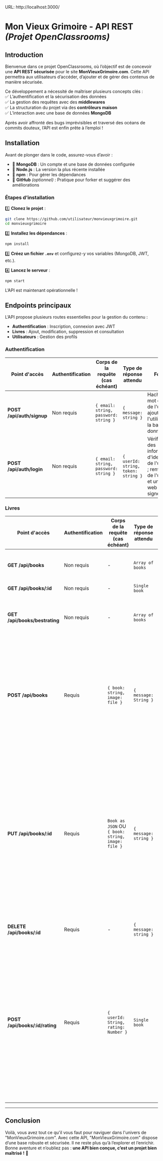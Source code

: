 URL: http://localhost:3000/

# **Mon Vieux Grimoire - API REST** *(Projet OpenClassrooms)*  

## **Introduction**  
Bienvenue dans ce projet OpenClassrooms, où l’objectif est de concevoir une **API REST sécurisée** pour le site **MonVieuxGrimoire.com**. Cette API permettra aux utilisateurs d’accéder, d’ajouter et de gérer des contenus de manière sécurisée.  

Ce développement a nécessité de maîtriser plusieurs concepts clés :  
✅ L’authentification et la sécurisation des données  
✅ La gestion des requêtes avec des **middlewares**  
✅ La structuration du projet via des **contrôleurs maison**  
✅ L’interaction avec une base de données **MongoDB**  

Après avoir affronté des bugs imprévisibles et traversé des océans de commits douteux, l’API est enfin prête à l’emploi !  

## **Installation**  
Avant de plonger dans le code, assurez-vous d’avoir :  

- 📌 **MongoDB** : Un compte et une base de données configurée  
- 📌 **Node.js** : La version la plus récente installée  
- 📌 **npm** : Pour gérer les dépendances  
- 📌 **GitHub** *(optionnel)* : Pratique pour forker et suggérer des améliorations  

### **Étapes d’installation**  
1️⃣ **Clonez le projet** :  

```bash
git clone https://github.com/utilisateur/monvieuxgrimoire.git
cd monvieuxgrimoire
```  
2️⃣ **Installez les dépendances** :  

```bash
npm install
```  
3️⃣ **Créez un fichier `.env`** et configurez-y vos variables (MongoDB, JWT, etc.).  

4️⃣ **Lancez le serveur** :  
```bash
npm start
```  
L’API est maintenant opérationnelle !  

## **Endpoints principaux**  
L’API propose plusieurs routes essentielles pour la gestion du contenu :  
- **Authentification** : Inscription, connexion avec JWT  
- **Livres** : Ajout, modification, suppression et consultation  
- **Utilisateurs** : Gestion des profils  

### Authentification

| Point d'accès           | Authentification | Corps de la requête (cas échéant)               | Type de réponse attendu            | Fonction                                                                                                 |
|-------------------------|------------------|-------------------------------------------------|------------------------------------|----------------------------------------------------------------------------------------------------------|
| **POST /api/auth/signup** | Non requis       | `{ email: string, password: string }`            | `{ message: string }`              | Hachage du mot de passe de l'utilisateur, ajout de l'utilisateur à la base de données.                   |
| **POST /api/auth/login**  | Non requis       | `{ email: string, password: string }`            | `{ userId: string, token: string }`| Vérification des informations d'identification de l'utilisateur ; renvoie l’_id de l'utilisateur et un token web JSON signé. |

### Livres

| Point d'accès                   | Authentification | Corps de la requête (cas échéant)               | Type de réponse attendu            | Fonction                                                                                                 |
|---------------------------------|------------------|-------------------------------------------------|------------------------------------|----------------------------------------------------------------------------------------------------------|
| **GET /api/books**              | Non requis       | -                                               | `Array of books`                   | Renvoie un tableau de tous les livres de la base de données.                                             |
| **GET /api/books/:id**          | Non requis       | -                                               | `Single book`                      | Renvoie le livre avec l’_id fourni.                                                                      |
| **GET /api/books/bestrating**   | Non requis       | -                                               | `Array of books`                   | Renvoie un tableau des 3 livres de la base de données ayant la meilleure note moyenne.                   |
| **POST /api/books**             | Requis           | `{ book: string, image: file }`                 | `{ message: String }`              | Capture et enregistre l'image, analyse le livre transformé en chaîne de caractères, et l'enregistre dans la base de données en définissant correctement son ImageUrl. Initialise la note moyenne du livre à 0 et le rating avec un tableau vide. |
| **PUT /api/books/:id**          | Requis           | `Book as JSON` OU `{ book: string, image: file }`| `{ message: string }`              | Met à jour le livre avec l'_id fourni. Si une image est téléchargée, elle est capturée, et l’ImageUrl du livre est mise à jour. Si aucun fichier n'est fourni, les informations sur le livre se trouvent directement dans le corps de la requête (`req.body.title`, `req.body.author`, etc.). Si un fichier est fourni, le livre transformé en chaîne de caractères se trouve dans `req.body.book`. |
| **DELETE /api/books/:id**       | Requis           | -                                               | `{ message: string }`              | Supprime le livre avec l'_id fourni ainsi que l’image associée.                                           |
| **POST /api/books/:id/rating**  | Requis           | `{ userId: String, rating: Number }`            | `Single book`                      | Définit la note pour le user ID fourni. La note doit être comprise entre 0 et 5. L'ID de l'utilisateur et la note doivent être ajoutés au tableau "rating" afin de ne pas laisser un utilisateur noter deux fois le même livre. Il n’est pas possible de modifier une note. La note moyenne "averageRating" doit être tenue à jour, et le livre renvoyé en réponse de la requête. |
---


## **Conclusion**  

Voilà, vous avez tout ce qu'il vous faut pour naviguer dans l'univers de "MonVieuxGrimoire.com". 
Avec cette API, "MonVieuxGrimoire.com" dispose d’une base robuste et sécurisée. Il ne reste plus qu’à l’explorer et l’enrichir. Bonne aventure et n’oubliez pas : **une API bien conçue, c’est un projet bien maîtrisé !** 🚀  
